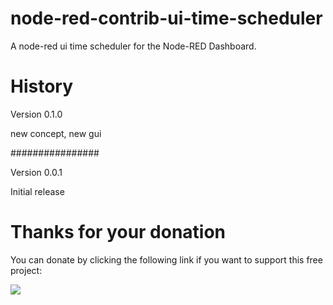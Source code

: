# node-red-contrib-ui-time-scheduler
A node-red ui time scheduler for the Node-RED Dashboard.

# History
Version 0.1.0

new concept, new gui

################

Version 0.0.1

Initial release


# Thanks for your donation
You can donate by clicking the following link if you want to support this free project:

<a target="blank" href="https://www.paypal.me/fellinga"><img src="https://img.shields.io/badge/Donate-PayPal-blue.svg"/></a>